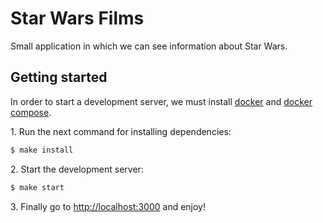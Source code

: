 # Star Wars Films

Small application in which we can see information about Star Wars.

## Getting started

In order to start a development server, we must install [docker](https://docs.docker.com/engine/installation/)
and [docker compose](https://docs.docker.com/compose/install/).

1\. Run the next command for installing dependencies:

```bash
$ make install
```

2\. Start the development server:

```bash
$ make start
```

3\. Finally go to [http://localhost:3000](http://localhost:3000) and enjoy!
